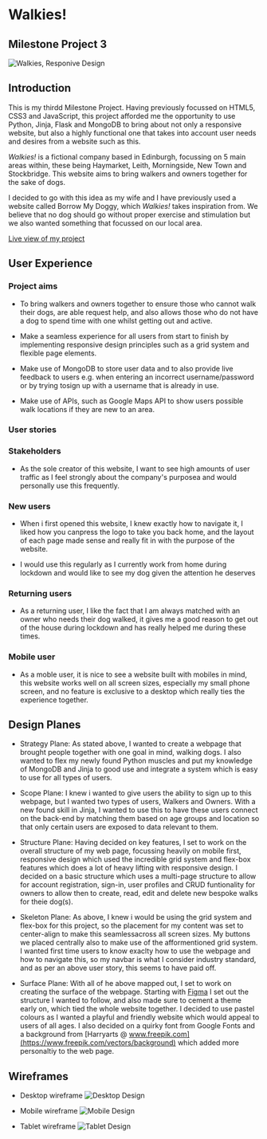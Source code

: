# Walkies!

## Milestone Project 3

![Walkies, Responive Design](https://browser-fe9a12bc-f34c-4c3b-98e3-d6bb3c2e7b81.ws-eu03.gitpod.io/workspace/Walkies/static/img/Responsive-Walkies.JPG)

## Introduction

This is my thirdd Milestone Project. Having previously focussed on HTML5, CSS3 and JavaScript, this project afforded me the opportunity to use Python, Jinja, Flask and MongoDB to bring about not only a responsive website, but also a highly functional one that takes into account user needs and desires from a website such as this.

*Walkies!* is a fictional company based in Edinburgh, focussing on 5 main areas within, these being Haymarket, Leith, Morningside, New Town and Stockbridge. This website aims to bring walkers and owners together for the sake of dogs. 

I decided to go with this idea as my wife and I have previously used a website called Borrow My Doggy, which *Walkies!* takes inspiration from. We believe that no dog should go without proper exercise and stimulation but we also wanted something that focussed on our local area.

[Live view of my project](http://walkies-master.herokuapp.com/index)

## **User Experience**

### Project aims

- To bring walkers and owners together to ensure those who cannot walk their dogs, are able request help, and also allows those who do not have a dog to spend time with one whilst getting out and active.

- Make a seamless experience for all users from start to finish by implementing responsive design principles such as a grid system and flexible page elements.

- Make use of MongoDB to store user data and to also provide live feedback to users e.g. when entering an incorrect username/password or by trying tosign up with a username that is already in use.

- Make use of APIs, such as Google Maps API to show users possible walk locations if they are new to an area.

### User stories

### Stakeholders

- As the sole creator of this website, I want to see high amounts of user traffic as I feel strongly about the company's purposea and would personally use this frequently.

### New users

- When i first opened this website, I knew exactly how to navigate it, I liked how you canpress the logo to take you back home, and the layout of each page made sense and really fit in with the purpose of the website.

- I would use this regularly as I currently work from home during lockdown and would like to see my dog given the attention he deserves

### Returning users

- As a returning user, I like the fact that I am always matched with an owner who needs their dog walked, it gives me a good reason to get out of the house during lockdown and has really helped me during these times.

### Mobile user

- As a moble user, it is nice to see a website built with mobiles in mind, this website works well on all screen sizes, especially my small phone screen, and no feature is exclusive to a desktop which really ties the experience together.


## Design Planes

- Strategy Plane: As stated above, I wanted to create a webpage that brought people together with one goal in mind, walking dogs. I also wanted to flex my newly found Python muscles and put my knowledge of MongoDB and Jinja to good use and integrate a system which is easy to use for all types of users.

- Scope Plane: I knew i wanted to give users the ability to sign up to this webpage, but I wanted two types of users, Walkers and Owners. With a new found skill in Jinja, I wanted to use this to have these users connect on the back-end by matching them based on age groups and location so that only certain users are exposed to data relevant to them.

- Structure Plane: Having decided on key features, I set to work on the overall structure of my web page, focussing heavily on mobile first, responsive design which used the incredible grid system and flex-box features which does a lot of heavy lifting with responsive design. 
I decided on a basic structure which uses a multi-page structure to allow for account registration, sign-in, user profiles and CRUD funtionality for owners to allow then to create, read, edit and delete new bespoke walks for theie dog(s).

- Skeleton Plane: As above, I knew i would be using the grid system and flex-box for this project, so the placement for my content was set to center-align to make this seamlessacross all screen sizes. My buttons we placed centrally also to make use of the afformentioned grid system. I wanted first time users to know exaclty how to use the webpage and how to navigate this, so my navbar is what I consider industry standard, and as per an above user story, this seems to have paid off.

- Surface Plane: With all of he above mapped out, I set to work on creating the surface of the webpage. Starting with [Figma](https://www.figma.com/file/fYDp7xJVwoSdtarTEg7e4n/Walkies-Design) I set out the structure I wanted to follow, and also made sure to cement a theme early on, which tied the whole website together.
I decided to use pastel colours as I wanted a playful and friendly website which would appeal to users of all ages. I also decided on a quirky font from Google Fonts and a background from [Harryarts @ www.freepik.com](https://www.freepik.com/vectors/background) which added more personaltiy to the web page.

## Wireframes

- Desktop wireframe
![Desktop Design]()

- Mobile wireframe
![Mobile Design]()

- Tablet wireframe
![Tablet Design]()